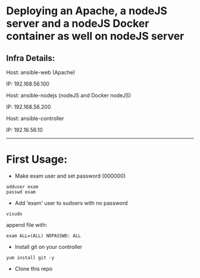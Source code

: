 # Deploying an Apache, a nodeJS server and a nodeJS Docker container as well on nodeJS server

Infra Details:
---
Host: ansible-web (Apache)

IP: 192.168.56.100

Host: ansible-nodejs (nodeJS and Docker nodeJS)

IP: 192.168.56.200

Host: ansible-controller

IP: 192.16.56.10

---
# First Usage:
  * Make exam user and set password (000000)
  ~~~
  adduser exam
  passwd exam
  ~~~
  
  * Add 'exam' user to sudoers with no password
  ~~~
  visudo
  ~~~
  append file with:
  ~~~
  exam ALL=(ALL) NOPASSWD: ALL
  ~~~
  
  * Install git on your controller
  ~~~
  yum install git -y
  ~~~
  
  * Clone this repo
  ~~~

  
